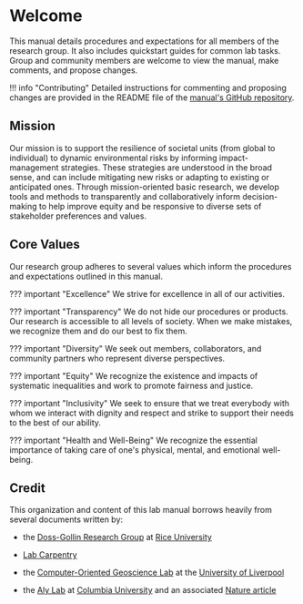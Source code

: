 # Welcome

This manual details procedures and expectations for all members of the research group. It also includes quickstart guides for common lab tasks. Group and community members are welcome to view the manual, make comments, and propose changes.

!!! info "Contributing"
    Detailed instructions for commenting and proposing changes are provided in the README file of the [manual's GitHub repository](https://github.com/srikrishnan-lab/lab-manual).

## Mission

Our mission is to support the resilience of societal units (from global to individual) to dynamic environmental risks by informing impact-management strategies. These strategies are understood in the broad sense, and can include mitigating new risks or adapting to existing or anticipated ones. Through mission-oriented basic research, we develop tools and methods to transparently and collaboratively inform decision-making to help improve equity and be responsive to diverse sets of stakeholder preferences and values.


## Core Values

Our research group adheres to several values which inform the procedures and expectations outlined in this manual.

??? important "Excellence"
    We strive for excellence in all of our activities.

??? important "Transparency"
    We do not hide our procedures or products. Our research is accessible to all levels of society. When we make mistakes, we recognize them and do our best to fix them.

??? important "Diversity"
    We seek out members, collaborators, and community partners who represent diverse perspectives.

??? important "Equity"
    We recognize the existence and impacts of systematic inequalities and work to promote fairness and justice.

??? important "Inclusivity"
    We seek to ensure that we treat everybody with whom we interact with dignity and respect and strike to support their needs to the best of our ability.

??? important "Health and Well-Being"
    We recognize the essential importance of taking care of one's physical, mental, and emotional well-being.


## Credit

This organization and content of this lab manual borrows heavily from several documents written by:

- the [Doss-Gollin Research Group](https://jamesdossgollin.me/lab-guide/) at [Rice University](https://rice.edu)

- [Lab Carpentry](https://lab-carpentry.readthedocs.io/en/latest/)

- the [Computer-Oriented Geoscience Lab](https://www.compgeolab.org/manual/) at the [University of Liverpool](https://www.liverpool.ac.uk/)

- the [Aly Lab](https://github.com/alylab/labmanual) at [Columbia University](http://columbia.edu) and an associated [Nature article](https://www.nature.com/articles/d41586-018-06167-w)
